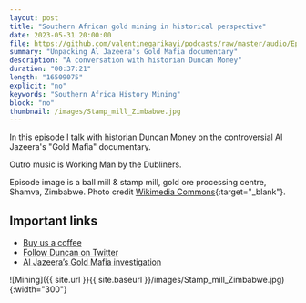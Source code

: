 ```yaml
---
layout: post
title: "Southern African gold mining in historical perspective"
date: 2023-05-31 20:00:00
file: https://github.com/valentinegarikayi/podcasts/raw/master/audio/Ep12_2023_Duncan.mp3
summary: "Unpacking Al Jazeera's Gold Mafia documentary"
description: "A conversation with historian Duncan Money"
duration: "00:37:21"
length: "16509075"
explicit: "no"
keywords: "Southern Africa History Mining"
block: "no"
thumbnail: /images/Stamp_mill_Zimbabwe.jpg
---
```


In this episode I talk with historian Duncan Money on the controversial Al Jazeera's "Gold Mafia" documentary.

Outro music is Working Man by the Dubliners.

Episode image is a ball mill & stamp mill, gold ore processing centre, Shamva, Zimbabwe. Photo credit [Wikimedia Commons](https://commons.wikimedia.org/wiki/File:Stamp_mill_Zimbabwe.jpg){:target="_blank"}.


<!--more-->

## Important links
* [Buy us a coffee](https://www.buymeacoffee.com/frangarika7)
* [Follow Duncan on Twitter](https://twitter.com/mininghistory)
* [Al Jazee​​ra’s Gold Mafia investigation](https://www.aljazeera.com/news/2023/4/14/six-secrets-uncovered-by-al-jazeeras-gold-mafia-investigation)

![Mining]({{ site.url }}{{ site.baseurl }}/images/Stamp_mill_Zimbabwe.jpg){:width="300"}

<!-- Google tag (gtag.js) -->
<script async src="https://www.googletagmanager.com/gtag/js?id=G-02DTBF3N7T"></script>
<script>
  window.dataLayer = window.dataLayer || [];
  function gtag(){dataLayer.push(arguments);}
  gtag('js', new Date());

  gtag('config', 'G-02DTBF3N7T');
</script>
